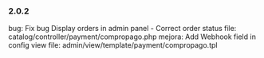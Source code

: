 ### 2.0.2
bug: Fix bug Display orders in admin panel - Correct order status
file: catalog/controller/payment/compropago.php
mejora: Add Webhook field in config view
file: admin/view/template/payment/compropago.tpl